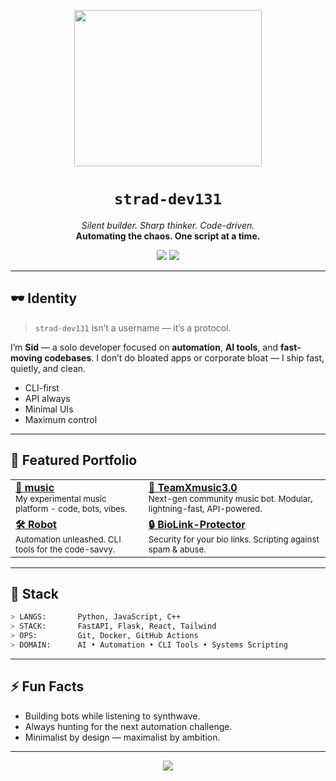 <p align="center">
  <img src="https://wallpapercave.com/uwp/uwp757693.gif" width="300px" height="250px" />
</p>

<h1 align="center"><code>strad-dev131</code></h1>

<p align="center">
  <i>Silent builder. Sharp thinker. Code-driven.</i><br>
  <b>Automating the chaos. One script at a time.</b>
</p>

<p align="center">
  <a href="mailto:stradiogamer@gmail.com"><img src="https://img.shields.io/badge/email-stradiogamer%40gmail.com-1e1e1e?style=for-the-badge&logo=gmail&logoColor=white" /></a>
  <a href="https://github.com/strad-dev131"><img src="https://img.shields.io/badge/github-strad--dev131-1e1e1e?style=for-the-badge&logo=github&logoColor=white" /></a>
</p>

---

## 🕶️ Identity

> `strad-dev131` isn’t a username — it’s a protocol.

I’m **Sid** — a solo developer focused on **automation**, **AI tools**, and **fast-moving codebases**. I don’t do bloated apps or corporate bloat — I ship fast, quietly, and clean.

- CLI-first  
- API always  
- Minimal UIs  
- Maximum control  

---

## 🚀 Featured Portfolio

<table>
  <tr>
    <td>
      <a href="https://github.com/strad-dev131/music"><b>🎵 music</b></a><br>
      <sub>My experimental music platform - code, bots, vibes.</sub>
    </td>
    <td>
      <a href="https://github.com/strad-dev131/TeamXmusic3.0"><b>🤖 TeamXmusic3.0</b></a><br>
      <sub>Next-gen community music bot. Modular, lightning-fast, API-powered.</sub>
    </td>
  </tr>
  <tr>
    <td>
      <a href="https://github.com/strad-dev131/Robot"><b>🛠️ Robot</b></a><br>
      <sub>Automation unleashed. CLI tools for the code-savvy.</sub>
    </td>
    <td>
      <a href="https://github.com/strad-dev131/BioLink-Protector"><b>🔒 BioLink-Protector</b></a><br>
      <sub>Security for your bio links. Scripting against spam & abuse.</sub>
    </td>
  </tr>
</table>

---

## 🔧 Stack

```bash
> LANGS:       Python, JavaScript, C++
> STACK:       FastAPI, Flask, React, Tailwind
> OPS:         Git, Docker, GitHub Actions
> DOMAIN:      AI • Automation • CLI Tools • Systems Scripting
```

---

## ⚡ Fun Facts

- Building bots while listening to synthwave.
- Always hunting for the next automation challenge.
- Minimalist by design — maximalist by ambition.

---

<p align="center">
  <img src="https://capsule-render.vercel.app/api?type=waving&color=gradient&height=120&section=footer"/>
</p>
